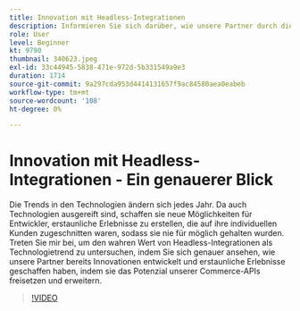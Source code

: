 ```yaml
---
title: Innovation mit Headless-Integrationen
description: Informieren Sie sich darüber, wie unsere Partner durch die Erschließung und Erweiterung des Potenzials der Adobe Commerce-APIs Erlebnisse entwickelt und entwickelt haben.
role: User
level: Beginner
kt: 9790
thumbnail: 340623.jpeg
exl-id: 33c44945-5838-471e-972d-5b331549a9e3
duration: 1714
source-git-commit: 9a297cda953d4414131657f9ac84580aea0eabeb
workflow-type: tm+mt
source-wordcount: '108'
ht-degree: 0%

---
```


# Innovation mit Headless-Integrationen - Ein genauerer Blick

Die Trends in den Technologien ändern sich jedes Jahr. Da auch Technologien ausgereift sind, schaffen sie neue Möglichkeiten für Entwickler, erstaunliche Erlebnisse zu erstellen, die auf ihre individuellen Kunden zugeschnitten waren, sodass sie nie für möglich gehalten wurden. Treten Sie mir bei, um den wahren Wert von Headless-Integrationen als Technologietrend zu untersuchen, indem Sie sich genauer ansehen, wie unsere Partner bereits Innovationen entwickelt und erstaunliche Erlebnisse geschaffen haben, indem sie das Potenzial unserer Commerce-APIs freisetzen und erweitern.

>[!VIDEO](https://video.tv.adobe.com/v/340623/?quality=12&learn=on)
